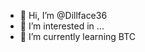 - 👋 Hi, I’m @Dillface36
- 👀 I’m interested in ...
- 🌱 I’m currently learning BTC
<!---Dillface36/Dillface36 is a ✨ special ✨ repository because its `README.md` (this file) appears on your GitHub profile.
You can click the Preview link to take a look at your changes.
--->
